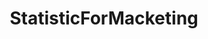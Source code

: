 ---
title : StatisticForMacketing
layout : category
permalink : /categories/StatisticForMacketing
taxonomy : StatisticForMacketing
---